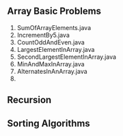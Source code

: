 ## Array Basic Problems
1. SumOfArrayElements.java
2. IncrementBy5.java
3. CountOddAndEven.java
4. LargestElementInArray.java
5. SecondLargestElementInArray.java
6. MinAndMaxInArray.java
7. AlternatesInAnArray.java
8. 

## Recursion


## Sorting Algorithms
